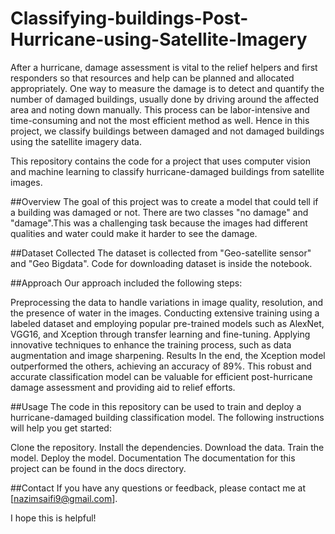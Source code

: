# Classifying-buildings-Post-Hurricane-using-Satellite-Imagery

After a hurricane, damage assessment is vital to the relief helpers and first responders so that resources and help can be planned and allocated appropriately. One way to measure the damage is to detect and quantify the number of damaged buildings, usually done by driving around the affected area and noting down manually. This process can be labor-intensive and time-consuming and not the most efficient method as well. Hence in this project, we classify buildings between damaged and not damaged buildings using the satellite imagery data.

This repository contains the code for a project that uses computer vision and machine learning to classify hurricane-damaged buildings from satellite images.

##Overview
The goal of this project was to create a model that could tell if a building was damaged or not. There are two classes "no damage" and "damage".This was a challenging task because the images had different qualities and water could make it harder to see the damage.

##Dataset Collected 
The dataset is collected from "Geo-satellite sensor" and "Geo Bigdata".
Code for downloading dataset is inside the notebook.

##Approach
Our approach included the following steps:

Preprocessing the data to handle variations in image quality, resolution, and the presence of water in the images.
Conducting extensive training using a labeled dataset and employing popular pre-trained models such as AlexNet, VGG16, and Xception through transfer learning and fine-tuning.
Applying innovative techniques to enhance the training process, such as data augmentation and image sharpening.
Results
In the end, the Xception model outperformed the others, achieving an accuracy of 89%. This robust and accurate classification model can be valuable for efficient post-hurricane damage assessment and providing aid to relief efforts.

##Usage
The code in this repository can be used to train and deploy a hurricane-damaged building classification model. The following instructions will help you get started:

Clone the repository.
Install the dependencies.
Download the data.
Train the model.
Deploy the model.
Documentation
The documentation for this project can be found in the docs directory.

##Contact
If you have any questions or feedback, please contact me at [nazimsaifi9@gmail.com].

I hope this is helpful!

